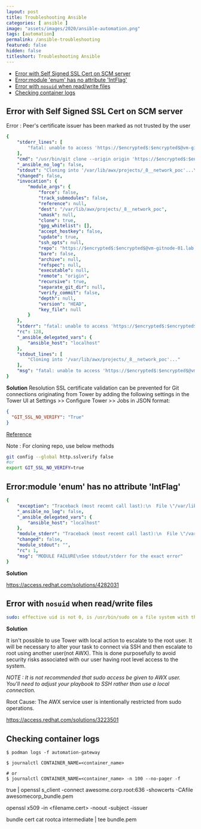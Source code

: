 ```yaml
---
layout: post
title: Troubleshooting Ansible
categories: [ ansible ]
image: "assets/images/2020/ansible-automation.png"
tags: [automation]
permalink: /ansible-troubleshooting
featured: false
hidden: false
titleshort: Troubleshooting Ansible
---
```


- [Error with Self Signed SSL Cert on SCM server](#error-with-self-signed-ssl-cert-on-scm-server)
- [Error:module 'enum' has no attribute 'IntFlag'](#errormodule-enum-has-no-attribute-intflag)
- [Error with `nosuid` when read/write files](#error-with-nosuid-when-readwrite-files)
- [Checking container logs](#checking-container-logs)


## Error with Self Signed SSL Cert on SCM server

Error : Peer's certificate issuer has been marked as not trusted by the user

```yaml
{
    "stderr_lines": [
        "fatal: unable to access 'https://$encrypted$:$encrypted$@vm-gitnode-01.lab.local/ansible/network-automation.git/': Peer's certificate issuer has been marked as not trusted by the user."
    ],
    "cmd": "/usr/bin/git clone --origin origin 'https://$encrypted$:$encrypted$@vm-gitnode-01.lab.local/ansible/network-automation.git' /var/lib/awx/projects/_8__network_poc",
    "_ansible_no_log": false,
    "stdout": "Cloning into '/var/lib/awx/projects/_8__network_poc'...\n",
    "changed": false,
    "invocation": {
        "module_args": {
            "force": false,
            "track_submodules": false,
            "reference": null,
            "dest": "/var/lib/awx/projects/_8__network_poc",
            "umask": null,
            "clone": true,
            "gpg_whitelist": [],
            "accept_hostkey": false,
            "update": true,
            "ssh_opts": null,
            "repo": "https://$encrypted$:$encrypted$@vm-gitnode-01.lab.local/ansible/network-automation.git",
            "bare": false,
            "archive": null,
            "refspec": null,
            "executable": null,
            "remote": "origin",
            "recursive": true,
            "separate_git_dir": null,
            "verify_commit": false,
            "depth": null,
            "version": "HEAD",
            "key_file": null
        }
    },
    "stderr": "fatal: unable to access 'https://$encrypted$:$encrypted$@vm-gitnode-01.lab.local/ansible/network-automation.git/': Peer's certificate issuer has been marked as not trusted by the user.\n",
    "rc": 128,
    "_ansible_delegated_vars": {
        "ansible_host": "localhost"
    },
    "stdout_lines": [
        "Cloning into '/var/lib/awx/projects/_8__network_poc'..."
    ],
    "msg": "fatal: unable to access 'https://$encrypted$:$encrypted$@vm-gitnode-01.lab.local/ansible/network-automation.git/': Peer's certificate issuer has been marked as not trusted by the user."
}
```

**Solution**
Resolution
SSL certificate validation can be prevented for Git connections originating from Tower by adding the following settings in the Tower UI at Settings >> Configure Tower >> Jobs in JSON format:

```json
{
  "GIT_SSL_NO_VERIFY": "True"
}
```

[Reference](https://access.redhat.com/solutions/3131461)

Note : For cloning repo, use below methods

```bash
git config --global http.sslverify false
#or
export GIT_SSL_NO_VERIFY=true
```

## Error:module 'enum' has no attribute 'IntFlag'

```yaml
{
    "exception": "Traceback (most recent call last):\n  File \"/var/lib/awx/.ansible/tmp/ansible-tmp-1599103337.21-17-81526385316505/AnsiballZ_fortios_facts.py\", line 102, in <module>\n    _ansiballz_main()\n  File \"/var/lib/awx/.ansible/tmp/ansible-tmp-1599103337.21-17-81526385316505/AnsiballZ_fortios_facts.py\", line 17, in _ansiballz_main\n    import base64\n  File \"/usr/lib64/python3.6/base64.py\", line 9, in <module>\n    import re\n  File \"/usr/lib64/python3.6/re.py\", line 142, in <module>\n    class RegexFlag(enum.IntFlag):\nAttributeError: module 'enum' has no attribute 'IntFlag'\n",
    "_ansible_no_log": false,
    "_ansible_delegated_vars": {
        "ansible_host": "localhost"
    },
    "module_stderr": "Traceback (most recent call last):\n  File \"/var/lib/awx/.ansible/tmp/ansible-tmp-1599103337.21-17-81526385316505/AnsiballZ_fortios_facts.py\", line 102, in <module>\n    _ansiballz_main()\n  File \"/var/lib/awx/.ansible/tmp/ansible-tmp-1599103337.21-17-81526385316505/AnsiballZ_fortios_facts.py\", line 17, in _ansiballz_main\n    import base64\n  File \"/usr/lib64/python3.6/base64.py\", line 9, in <module>\n    import re\n  File \"/usr/lib64/python3.6/re.py\", line 142, in <module>\n    class RegexFlag(enum.IntFlag):\nAttributeError: module 'enum' has no attribute 'IntFlag'\n",
    "changed": false,
    "module_stdout": "",
    "rc": 1,
    "msg": "MODULE FAILURE\nSee stdout/stderr for the exact error"
}
```

**Solution**

https://access.redhat.com/solutions/4282031

## Error with `nosuid` when read/write files

```yaml
sudo: effective uid is not 0, is /usr/bin/sudo on a file system with the 'nosuid' option set or an NFS file system without root privileges?
```

**Solution**

It isn't possible to use Tower with local action to escalate to the root user. It will be necessary to alter your task to connect via SSH and then escalate to root using another user(not AWX). This is done purposefully to avoid security risks associated with our user having root level access to the system.

*NOTE : It is not recommended that sudo access be given to AWX user. You'll need to adjust your playbook to SSH rather than use a local connection.*

Root Cause: The AWX service user is intentionally restricted from sudo operations.

https://access.redhat.com/solutions/3223501

## Checking container logs

```shell
$ podman logs -f automation-gateway

$ journalctl CONTAINER_NAME=<container_name>

# or
$ journalctl CONTAINER_NAME=<container_name> -n 100 --no-pager -f
```

true | openssl s_client -connect awesome.corp.root:636 -showcerts -CAfile awesomecorp_bundle.pem

openssl x509 -in <filename.cert> -noout -subject -issuer

bundle cert
cat rootca intermediate | tee bundle.pem
